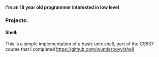#### I'm an 18 year old programmer interested in low level 


### Projects:

#### Shell:
  This is a simple implementation of a basic unix shell, part of the CS537 course that I completed
  https://github.com/wunderboyy/shell
